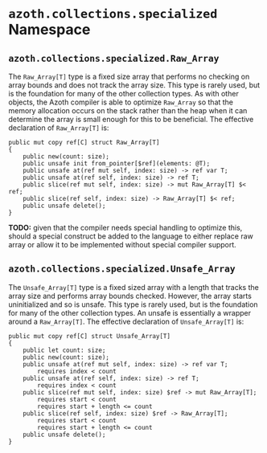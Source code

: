 # `azoth.collections.specialized` Namespace

## `azoth.collections.specialized.Raw_Array`

The `Raw_Array[T]` type is a fixed size array that performs no checking on array bounds and does not track the array size. This type is rarely used, but is the foundation for many of the other collection types. As with other objects, the Azoth compiler is able to optimize `Raw_Array` so that the memory allocation occurs on the stack rather than the heap when it can determine the array is small enough for this to be beneficial. The effective declaration of `Raw_Array[T]` is:

```azoth
public mut copy ref[C] struct Raw_Array[T]
{
    public new(count: size);
    public unsafe init from_pointer[$ref](elements: @T);
    public unsafe at(ref mut self, index: size) -> ref var T;
    public unsafe at(ref self, index: size) -> ref T;
    public slice(ref mut self, index: size) -> mut Raw_Array[T] $< ref;
    public slice(ref self, index: size) -> Raw_Array[T] $< ref;
    public unsafe delete();
}
```

**TODO:** given that the compiler needs special handling to optimize this, should a special construct be added to the language to either replace raw array or allow it to be implemented without special compiler support.

## `azoth.collections.specialized.Unsafe_Array`

The `Unsafe_Array[T]` type is a fixed sized array with a length that tracks the array size and performs array bounds checked. However, the array starts uninitialized and so is unsafe. This type is rarely used, but is the foundation for many of the other collection types. An unsafe is essentially a wrapper around a `Raw_Array[T]`. The effective declaration of `Unsafe_Array[T]` is:

```azoth
public mut copy ref[C] struct Unsafe_Array[T]
{
    public let count: size;
    public new(count: size);
    public unsafe at(ref mut self, index: size) -> ref var T;
        requires index < count
    public unsafe at(ref self, index: size) -> ref T;
        requires index < count
    public slice(ref mut self, index: size) $ref -> mut Raw_Array[T];
        requires start < count
        requires start + length <= count
    public slice(ref self, index: size) $ref -> Raw_Array[T];
        requires start < count
        requires start + length <= count
    public unsafe delete();
}
```
